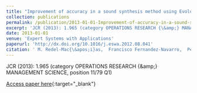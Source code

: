 ```yaml
---
title: "Improvement of accuracy in a sound synthesis method using Evolutionary Product Unit Networks"
collection: publications
permalink: /publication/2013-01-01-Improvement-of-accuracy-in-a-sound-synthesis-method-using-Evolutionary-Product-Unit-Networks
excerpt: 'JCR (2013): 1.965 (category OPERATIONS RESEARCH {\&amp;} MANAGEMENT SCIENCE, position 11/79 Q1)'
date: 2013-01-01
venue: 'Expert Systems with Applications'
paperurl: 'http://dx.doi.org/10.1016/j.eswa.2012.08.041'
citation: ' M. Redel-Mac{\&apos;i}as,  Francisco Fernandez-Navarro,  Pedro Guti{\&apos;e}rrez,  A. Cubero-Atienza,  C{\&apos;e}sar Herv{\&apos;a}s-Mart{\&apos;i}nez, &quot;Improvement of accuracy in a sound synthesis method using Evolutionary Product Unit Networks.&quot; Expert Systems with Applications, 2013.'
---
```

JCR (2013): 1.965 (category OPERATIONS RESEARCH {\&amp;} MANAGEMENT SCIENCE, position 11/79 Q1)

[Access paper here](http://dx.doi.org/10.1016/j.eswa.2012.08.041){:target="_blank"}
